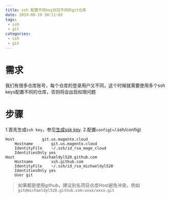 ```yaml
---
title: ssh 配置不同key对应不同的git仓库
date: 2019-08-19 10:11:03
tags:
 - ssh
 - git
categories:
 - ssh
 - git
---
```

# 需求
我们有很多仓库账号，每个仓库的登录用户又不同，这个时候就需要使用多个ssh keys配置不同的仓库，否则将会出现权限问题
# 步骤
1.首先生成`ssh key`，参见[生成ssk key](https://help.github.com/articles/generating-an-ssh-key/).
2.配置`config`(~/.ssh/config)
```
Host            git.us.magento.cloud
    Hostname        git.us.magento.cloud
    IdentityFile    ~/.ssh/id_rsa_mage_cloud
    IdentitiesOnly yes
Host            michaeldyl520.github.com
    Hostname        ssh.github.com
    IdentityFile    ~/.ssh/id_rsa_michaeldyl520
    IdentitiesOnly yes
    User git
```
>如果都是使用github，建议别名项目仓库Host避免冲突，例如`git@michaeldyl520.github.com:xxxx/xxxx.git`